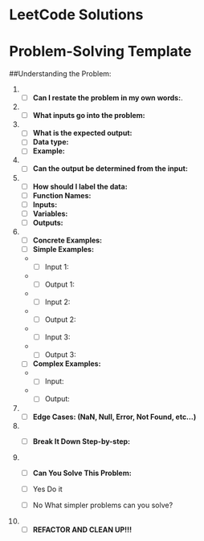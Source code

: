 # LeetCode Solutions

# Problem-Solving Template

##Understanding the Problem:
1. - [ ] **Can I restate the problem in my own words:**.

2. - [ ] **What inputs go into the problem:**
3. - [ ] **What is the expected output:**
	- [ ] **Data type:**
	- [ ] **Example:**
4. - [ ] **Can the output be determined from the input:**

5. - [ ] **How should I label the data:**
	- [ ] **Function Names:**
	- [ ] **Inputs:**
	- [ ] **Variables:**
	- [ ] **Outputs:**

6. - [ ] **Concrete Examples:**
	- [ ] **Simple Examples:**
    + - [ ] Input 1:
	+ - [ ] Output 1:
	+ - [ ] Input 2:
	+ - [ ] Output 2:
    + - [ ] Input 3:
	+ - [ ] Output 3:
	- [ ] **Complex Examples:**
	+ - [ ] Input:
	+ - [ ] Output:
7. - [ ] **Edge Cases: (NaN, Null, Error, Not Found, etc…)**

8. - [ ] **Break It Down Step-by-step:**


9. - [ ] **Can You Solve This Problem:**
	- [ ] Yes
		Do it
	- [ ] No
		What simpler problems can you solve?



10. - [ ] **REFACTOR AND CLEAN UP!!!**
